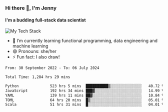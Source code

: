 ### Hi there 👋, I'm Jenny
#### I'm a budding full-stack data scientist

![My Tech Stack](https://github-readme-tech-stack.vercel.app/api/cards?fontFamily=Roboto+&lineCount=2&titleAlign=center&align=center&theme=catppuccin_mocha&line1=python%2Cpython%2C3776AB%3Bscala%2Cscala%2CDC322F%3Bdatabricks%2Cdatabricks%2CFF3621%3Bdocker%2Cdocker%2C2496ED%3B&line2=amazonaws%2Caws%2C232F3E%3Bdatabricks%2CFF3621%3Bpytorch%2Cpytorch%2CEE4C2C%3Bmlflow%2Cmlflow%2C0194E2%3B)


- 🌱 I’m currently learning functional programming, data engineering and machine learning
- 😄 Pronouns: she/her 
- ⚡ Fun fact: I also draw! 

<!--START_SECTION:waka-->

```txt
From: 30 September 2022 - To: 06 July 2024

Total Time: 1,284 hrs 29 mins

Python              523 hrs 5 mins  ██████████▒░░░░░░░░░░░░░░   40.72 %
JavaScript          192 hrs 34 mins ███▓░░░░░░░░░░░░░░░░░░░░░   14.99 %
YAML                139 hrs 11 mins ██▓░░░░░░░░░░░░░░░░░░░░░░   10.84 %
TOML                64 hrs 20 mins  █▒░░░░░░░░░░░░░░░░░░░░░░░   05.01 %
Scala               51 hrs 31 mins  █░░░░░░░░░░░░░░░░░░░░░░░░   04.01 %
```

<!--END_SECTION:waka-->
